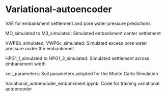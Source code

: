 # Variational-autoencoder
VAE for embankment settlement and pore water pressure predictions

MO_simulated to M3_simulated: Simulated embankment center settlement

VWP6b_simulated, VWP6c_simulated: Simulated excess pore water pressure under the embankment

HPG1_1_simulated to HPG1_3_simulated: Simulated settlement across embankment width

soil_parameters: Soil parameters adopted for the Monte Carlo Simulation

Variational_autoencoder_embankment.ipynb: Code for training variational autoencoder
